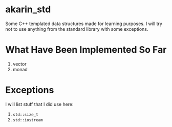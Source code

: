 # akarin_std
Some C++ templated data structures made for learning purposes.
I will try not to use anything from the standard library with some exceptions.

# What Have Been Implemented So Far

1. vector
2. monad

# Exceptions

I will list stuff that I did use here:

1. `std::size_t`
2. `std::iostream`
